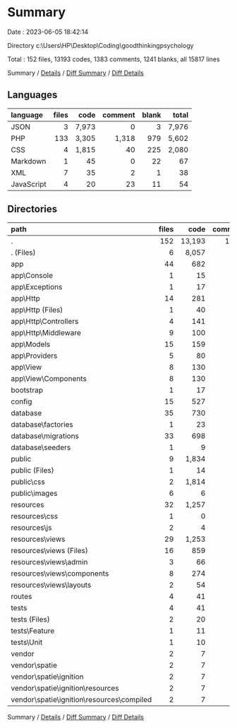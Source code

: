 # Summary

Date : 2023-06-05 18:42:14

Directory c:\\Users\\HP\\Desktop\\Coding\\goodthinkingpsychology

Total : 152 files,  13193 codes, 1383 comments, 1241 blanks, all 15817 lines

Summary / [Details](details.md) / [Diff Summary](diff.md) / [Diff Details](diff-details.md)

## Languages
| language | files | code | comment | blank | total |
| :--- | ---: | ---: | ---: | ---: | ---: |
| JSON | 3 | 7,973 | 0 | 3 | 7,976 |
| PHP | 133 | 3,305 | 1,318 | 979 | 5,602 |
| CSS | 4 | 1,815 | 40 | 225 | 2,080 |
| Markdown | 1 | 45 | 0 | 22 | 67 |
| XML | 7 | 35 | 2 | 1 | 38 |
| JavaScript | 4 | 20 | 23 | 11 | 54 |

## Directories
| path | files | code | comment | blank | total |
| :--- | ---: | ---: | ---: | ---: | ---: |
| . | 152 | 13,193 | 1,383 | 1,241 | 15,817 |
| . (Files) | 6 | 8,057 | 2 | 28 | 8,087 |
| app | 44 | 682 | 207 | 254 | 1,143 |
| app\\Console | 1 | 15 | 7 | 6 | 28 |
| app\\Exceptions | 1 | 17 | 9 | 5 | 31 |
| app\\Http | 14 | 281 | 78 | 104 | 463 |
| app\\Http (Files) | 1 | 40 | 21 | 7 | 68 |
| app\\Http\\Controllers | 4 | 141 | 0 | 58 | 199 |
| app\\Http\\Middleware | 9 | 100 | 57 | 39 | 196 |
| app\\Models | 15 | 159 | 16 | 66 | 241 |
| app\\Providers | 5 | 80 | 44 | 28 | 152 |
| app\\View | 8 | 130 | 53 | 45 | 228 |
| app\\View\\Components | 8 | 130 | 53 | 45 | 228 |
| bootstrap | 1 | 17 | 30 | 9 | 56 |
| config | 15 | 527 | 750 | 238 | 1,515 |
| database | 35 | 730 | 218 | 145 | 1,093 |
| database\\factories | 1 | 23 | 11 | 5 | 39 |
| database\\migrations | 33 | 698 | 198 | 135 | 1,031 |
| database\\seeders | 1 | 9 | 9 | 5 | 23 |
| public | 9 | 1,834 | 68 | 236 | 2,138 |
| public (Files) | 1 | 14 | 30 | 12 | 56 |
| public\\css | 2 | 1,814 | 38 | 224 | 2,076 |
| public\\images | 6 | 6 | 0 | 0 | 6 |
| resources | 32 | 1,257 | 54 | 291 | 1,602 |
| resources\\css | 1 | 0 | 0 | 1 | 1 |
| resources\\js | 2 | 4 | 23 | 8 | 35 |
| resources\\views | 29 | 1,253 | 31 | 282 | 1,566 |
| resources\\views (Files) | 16 | 859 | 31 | 206 | 1,096 |
| resources\\views\\admin | 3 | 66 | 0 | 22 | 88 |
| resources\\views\\components | 8 | 274 | 0 | 48 | 322 |
| resources\\views\\layouts | 2 | 54 | 0 | 6 | 60 |
| routes | 4 | 41 | 42 | 20 | 103 |
| tests | 4 | 41 | 10 | 19 | 70 |
| tests (Files) | 2 | 20 | 3 | 10 | 33 |
| tests\\Feature | 1 | 11 | 4 | 5 | 20 |
| tests\\Unit | 1 | 10 | 3 | 4 | 17 |
| vendor | 2 | 7 | 2 | 1 | 10 |
| vendor\\spatie | 2 | 7 | 2 | 1 | 10 |
| vendor\\spatie\\ignition | 2 | 7 | 2 | 1 | 10 |
| vendor\\spatie\\ignition\\resources | 2 | 7 | 2 | 1 | 10 |
| vendor\\spatie\\ignition\\resources\\compiled | 2 | 7 | 2 | 1 | 10 |

Summary / [Details](details.md) / [Diff Summary](diff.md) / [Diff Details](diff-details.md)